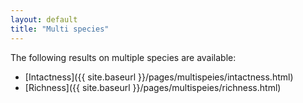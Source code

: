 ```yaml
---
layout: default
title: "Multi species"
---
```


The following results on multiple species are available:

* [Intactness]({{ site.baseurl }}/pages/multispeies/intactness.html)
* [Richness]({{ site.baseurl }}/pages/multispeies/richness.html)
